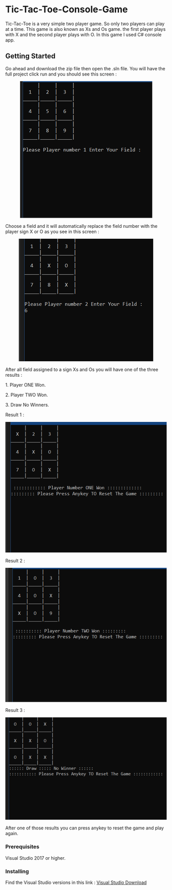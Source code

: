 # Tic-Tac-Toe-Console-Game

Tic-Tac-Toe is a very simple two player game. So only two players can play at a time. This game is also known as Xs and Os game. the first player plays with X and the second player plays with O. In this game I used C# console app.

## Getting Started

<p>
Go ahead and download the zip file then open the .sln file. You will have the full project click run and you should see this screen : 
</p>
<p align="center">
    <img src="Img/1.PNG" alt="TicTacToe"/>
</p>

<p> Choose a field and it will automatically replace the field number with the player sign X or O as you see in this screen :<p/>

<p align="center">
    <img src="Img/2.PNG" alt="TicTacToe"/>
</p>

<p>After all field assigned to a sign Xs and Os you will have one of the  three results : 
<p>1. Player ONE Won.<p/>
<p>2. Player TWO Won.<p/>
<p>3. Draw No Winners. <p/>
<p/>
<p>Result 1 : <p/>
<p align="center">
    <img src="Img/4.PNG" alt="TicTacToe"/>
</p>
<p>Result 2 : <p/>
<p align="center">
    <img src="Img/5.PNG" alt="TicTacToe"/>
</p>
<p>Result 3 : <p/>
<p align="center">
    <img src="Img/6.PNG" alt="TicTacToe"/>
</p>

<p>After one of those results you can press anykey to reset the game and play again.

<p/>


### Prerequisites

Visual Studio 2017 or higher. 


### Installing

Find the Visual Studio versions in this link : 
<a href="https://visualstudio.microsoft.com/downloads/">Visual Studio Download</a>

